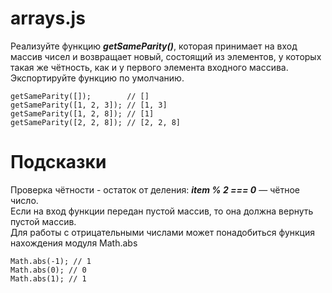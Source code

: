 # arrays.js #
Реализуйте функцию ***getSameParity()***, которая принимает на вход массив чисел и возвращает новый, состоящий из элементов, у которых такая же чётность, как и у первого элемента входного массива. Экспортируйте функцию по умолчанию.

```
getSameParity([]);        // []
getSameParity([1, 2, 3]); // [1, 3]
getSameParity([1, 2, 8]); // [1]
getSameParity([2, 2, 8]); // [2, 2, 8]
```

# Подсказки #
Проверка чётности - остаток от деления: ***item % 2 === 0*** — чётное число.  
Если на вход функции передан пустой массив, то она должна вернуть пустой массив.  
Для работы с отрицательными числами может понадобиться функция нахождения модуля Math.abs  

```
Math.abs(-1); // 1
Math.abs(0); // 0
Math.abs(1); // 1
```
